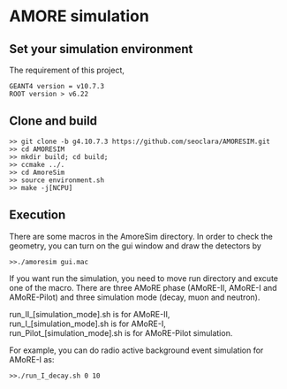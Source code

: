 # AMORE simulation

## Set your simulation environment
The requirement of this project,

    GEANT4 version = v10.7.3
    ROOT version > v6.22

## Clone and build
    >> git clone -b g4.10.7.3 https://github.com/seoclara/AMORESIM.git
    >> cd AMORESIM
    >> mkdir build; cd build;
    >> ccmake ../.
    >> cd AmoreSim
    >> source environment.sh
    >> make -j[NCPU]

## Execution
There are some macros in the AmoreSim directory. In order to check the geometry, you can turn on the gui window and draw the detectors by 

    >>./amoresim gui.mac

If you want run the simulation, you need to move run directory and excute one of the macro. There are three AMoRE phase (AMoRE-II, AMoRE-I and AMoRE-Pilot) and three simulation mode (decay, muon and neutron).

run_II_[simulation_mode].sh is for AMoRE-II,   
run_I_[simulation_mode].sh is for AMoRE-I,   
run_Pilot_[simulation_mode].sh is for AMoRE-Pilot simulation.   

For example, you can do radio active background event simulation for AMoRE-I as:

    >>./run_I_decay.sh 0 10

